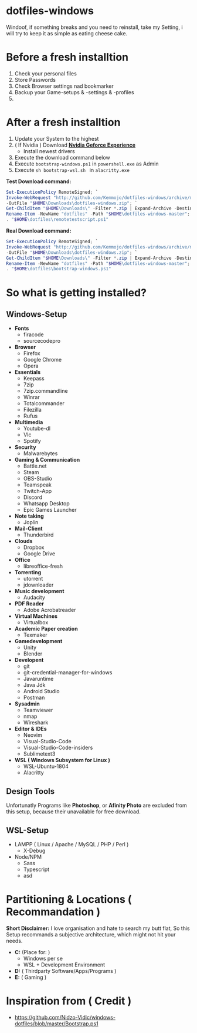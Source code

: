 # dotfiles-windows
Windoof, if something breaks and you need to reinstall, take my Setting, i will try to keep it as simple as eating cheese cake.

# Before a fresh installtion 
1. Check your personal files
2. Store Passwords
3. Check Browser settings nad bookmarker
4. Backup your Game-setups & -settings & -profiles
5. 
 

# After a fresh installtion
1. Update your System to the highest
2. ( If Nvidia ) Download **[Nvidia Geforce Experience](https://www.geforce.com/geforce-experience/download)**
    - Install newest drivers
3. Execute the download command below
4. Execute `bootstrap-windows.ps1` in `powershell.exe` as Admin
5. Execute `sh bootstrap-wsl.sh ` in `alacritty.exe`

**Test Download command:**
```powershell
Set-ExecutionPolicy RemoteSigned; `
Invoke-WebRequest "http://github.com/Kemmojo/dotfiles-windows/archive/master.zip" `
-OutFile "$HOME\Downloads\dotfiles-windows.zip"; `
Get-ChildItem "$HOME\Downloads\" -Filter *.zip | Expand-Archive -DestinationPath "$HOME" -Force; `
Rename-Item -NewName "dotfiles" -Path "$HOME\dotfiles-windows-master"; `
. "$HOME\dotfiles\remotetestscript.ps1"
```

**Real Download command:**
```powershell
Set-ExecutionPolicy RemoteSigned; `
Invoke-WebRequest "http://github.com/Kemmojo/dotfiles-windows/archive/master.zip" `
-OutFile "$HOME\Downloads\dotfiles-windows.zip"; `
Get-ChildItem "$HOME\Downloads\" -Filter *.zip | Expand-Archive -DestinationPath "$HOME" -Force; `
Rename-Item -NewName "dotfiles" -Path "$HOME\dotfiles-windows-master"; `
. "$HOME\dotfiles\bootstrap-windows.ps1"
```

# So what is getting installed?
## Windows-Setup
- **Fonts**
    - firacode
    - sourcecodepro
- **Browser**
    - Firefox
    - Google Chrome
    - Opera
- **Essentials**
    - Keepass
    - 7zip
    - 7zip.commandline
    - Winrar
    - Totalcommander
    - Filezilla
    - Rufus
- **Multimedia**
    - Youtube-dl
    - Vlc
    - Spotify
- **Security**
    - Malwarebytes
- **Gaming & Communication**
    - Battle.net
    - Steam
    - OBS-Studio
    - Teamspeak
    - Twitch-App
    - Discord
    - Whatsapp Desktop
    - Epic Games Launcher
- **Note taking**
    - Joplin
- **Mail-Client**
    - Thunderbird
- **Clouds**
    - Dropbox
    - Google Drive
- **Office**
    - libreoffice-fresh
- **Torrenting**
    - utorrent
    - jdownloader
- **Music development**
    - Audacity
- **PDF Reader**
    - Adobe Acrobatreader
- **Virtual Machines**
    - Virtualbox
- **Academic Paper creation**
    - Texmaker
- **Gamedevelopment**
    - Unity
    - Blender
- **Developent**
    - git
    - git-credential-manager-for-windows
    - Javaruntime
    - Java Jdk
    - Android Studio
    - Postman
- **Sysadmin**
    - Teamviewer
    - nmap
    - Wireshark
- **Editor & IDEs**
    - Neovim
    - Visual-Studio-Code
    - Visual-Studio-Code-insiders
    - Sublimetext3
- **WSL ( Windows Subsystem for Linux )**
    - WSL-Ubuntu-1804
    - Alacritty


## Design Tools
Unfortunatly Programs like **Photoshop**, or **Afinity Photo** are excluded
from this setup, because their unavailable for free download.

## WSL-Setup
- LAMPP ( Linux / Apache / MySQL / PHP / Perl )
    - X-Debug
- Node/NPM
    - Sass
    - Typescript
    - asd



# Partitioning & Locations ( Recommandation )
**Short Disclaimer:** I love organisation and hate to search my butt flat,
So this Setup recommands a subjective architecture, which might not hit your needs.

- **C:** (Place for: )
    - Windows per se
    - WSL + Development Environment
- **D:** ( Thirdparty Software/Apps/Programs )
- **E:** ( Gaming )


# Inspiration from ( Credit )
- https://github.com/Nidzo-Vidic/windows-dotfiles/blob/master/Bootstrap.ps1






 


